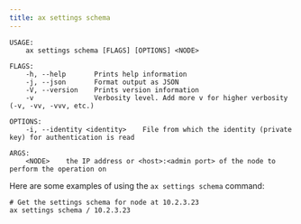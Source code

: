 ```yaml
---
title: ax settings schema
---
```


```text title="Get setting schemas from a node"
USAGE:
    ax settings schema [FLAGS] [OPTIONS] <NODE>

FLAGS:
    -h, --help       Prints help information
    -j, --json       Format output as JSON
    -V, --version    Prints version information
    -v               Verbosity level. Add more v for higher verbosity (-v, -vv, -vvv, etc.)

OPTIONS:
    -i, --identity <identity>    File from which the identity (private key) for authentication is read

ARGS:
    <NODE>    the IP address or <host>:<admin port> of the node to perform the operation on
```

Here are some examples of using the `ax settings schema` command:

```text title="Example Usage"
# Get the settings schema for node at 10.2.3.23
ax settings schema / 10.2.3.23
```
